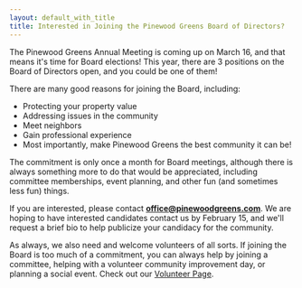 ```yaml
---
layout: default_with_title
title: Interested in Joining the Pinewood Greens Board of Directors?
---
```

The Pinewood Greens Annual Meeting is coming up on March 16, and that means it's time for Board elections! This year, there are 3 positions on the Board of Directors open, and you could be one of them!

There are many good reasons for joining the Board, including:
-  Protecting your property value
-  Addressing issues in the community
-  Meet neighbors
-  Gain professional experience
-  Most importantly, make Pinewood Greens the best community it can be!

The commitment is only once a month for Board meetings, although there is always something more to do that would be appreciated, including committee memberships, event planning, and other fun (and sometimes less fun) things. 

If you are interested, please contact **office@pinewoodgreens.com**. We are hoping to have interested candidates contact us by February 15, and we'll request a brief bio to help publicize your candidacy for the community.

As always, we also need and welcome volunteers of all sorts. If joining the Board is too much of a commitment, you can always help by joining a committee, helping with a volunteer community improvement day, or planning a social event. Check out our [Volunteer Page](http://www.pinewoodgreens.com/volunteer.html).
